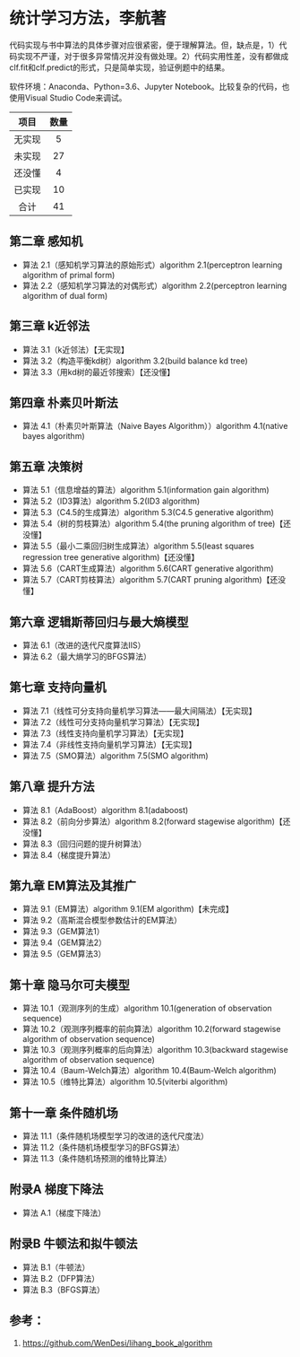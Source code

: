 # 统计学习方法，李航著
代码实现与书中算法的具体步骤对应很紧密，便于理解算法。但，缺点是，1）代码实现不严谨，对于很多异常情况并没有做处理。2）代码实用性差，没有都做成clf.fit和clf.predict的形式，只是简单实现，验证例题中的结果。

软件环境：Anaconda、Python=3.6、Jupyter Notebook。比较复杂的代码，也使用Visual Studio Code来调试。

|  项目  |  数量  |
|:------:|:------:|
| 无实现 |    5   |
| 未实现 |   27   |
| 还没懂 |    4   |
| 已实现 |   10   |
|  合计  |   41   |


## 第二章 感知机
- 算法 2.1（感知机学习算法的原始形式）algorithm 2.1(perceptron learning algorithm of primal form)
- 算法 2.2（感知机学习算法的对偶形式）algorithm 2.2(perceptron learning algorithm of dual form)
## 第三章 k近邻法
- 算法 3.1（k近邻法）【无实现】
- 算法 3.2（构造平衡kd树）algorithm 3.2(build balance kd tree)
- 算法 3.3（用kd树的最近邻搜索）【还没懂】
## 第四章 朴素贝叶斯法
- 算法 4.1（朴素贝叶斯算法（Naive Bayes Algorithm））algorithm 4.1(native bayes algorithm)
## 第五章 决策树
- 算法 5.1（信息增益的算法）algorithm 5.1(information gain algorithm)
- 算法 5.2（ID3算法）algorithm 5.2(ID3 algorithm)
- 算法 5.3（C4.5的生成算法）algorithm 5.3(C4.5 generative algorithm)
- 算法 5.4（树的剪枝算法）algorithm 5.4(the pruning algorithm of tree)【还没懂】
- 算法 5.5（最小二乘回归树生成算法）algorithm 5.5(least squares regression tree generative algorithm)【还没懂】
- 算法 5.6（CART生成算法）algorithm 5.6(CART generative algorithm)
- 算法 5.7（CART剪枝算法）algorithm 5.7(CART pruning algorithm)【还没懂】
## 第六章 逻辑斯蒂回归与最大熵模型
- 算法 6.1（改进的迭代尺度算法IIS）
- 算法 6.2（最大熵学习的BFGS算法）
## 第七章 支持向量机
- 算法 7.1（线性可分支持向量机学习算法——最大间隔法）【无实现】
- 算法 7.2（线性可分支持向量机学习算法）【无实现】
- 算法 7.3（线性支持向量机学习算法）【无实现】
- 算法 7.4（非线性支持向量机学习算法）【无实现】
- 算法 7.5（SMO算法）algorithm 7.5(SMO algorithm)
## 第八章 提升方法
- 算法 8.1（AdaBoost）algorithm 8.1(adaboost)
- 算法 8.2（前向分步算法）algorithm 8.2(forward stagewise algorithm)【还没懂】
- 算法 8.3（回归问题的提升树算法）
- 算法 8.4（梯度提升算法）
## 第九章 EM算法及其推广
- 算法 9.1（EM算法）algorithm 9.1(EM algorithm)【未完成】
- 算法 9.2（高斯混合模型参数估计的EM算法）
- 算法 9.3（GEM算法1）
- 算法 9.4（GEM算法2）
- 算法 9.5（GEM算法3）
## 第十章 隐马尔可夫模型
- 算法 10.1（观测序列的生成）algorithm 10.1(generation of observation sequence)
- 算法 10.2（观测序列概率的前向算法）algorithm 10.2(forward stagewise algorithm of observation sequence)
- 算法 10.3（观测序列概率的后向算法）algorithm 10.3(backward stagewise algorithm of observation sequence)
- 算法 10.4（Baum-Welch算法）algorithm 10.4(Baum-Welch algorithm)
- 算法 10.5（维特比算法）algorithm 10.5(viterbi algorithm)
## 第十一章 条件随机场
- 算法 11.1（条件随机场模型学习的改进的迭代尺度法）
- 算法 11.2（条件随机场模型学习的BFGS算法）
- 算法 11.3（条件随机场预测的维特比算法）
## 附录A 梯度下降法
- 算法 A.1（梯度下降法）
## 附录B 牛顿法和拟牛顿法
- 算法 B.1（牛顿法）
- 算法 B.2（DFP算法）
- 算法 B.3（BFGS算法）

## 参考：
1. https://github.com/WenDesi/lihang_book_algorithm
